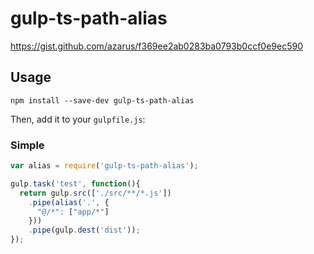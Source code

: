 # gulp-ts-path-alias
https://gist.github.com/azarus/f369ee2ab0283ba0793b0ccf0e9ec590

## Usage

```shell
npm install --save-dev gulp-ts-path-alias
```

Then, add it to your `gulpfile.js`:

### Simple
```javascript
var alias = require('gulp-ts-path-alias');

gulp.task('test', function(){
  return gulp.src(['./src/**/*.js'])
    .pipe(alias('.', {
      "@/*": ["app/*"]
    }))
    .pipe(gulp.dest('dist'));
});
```
